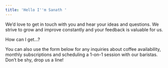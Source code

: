 ```yaml
---
title: 'Hello I''m Sanath '
---
```

We’d love to get in touch with you and hear your ideas and questions. We strive to grow and improve constantly and your feedback is valuable for us.



How can I get…?

You can also use the form below for any inquiries about coffee availability, monthly subscriptions and scheduling a 1-on-1 session with our baristas. Don’t be shy, drop us a line!
